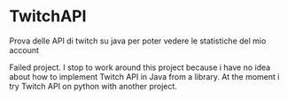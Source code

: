 # TwitchAPI
Prova delle API di twitch su java per poter vedere le statistiche del mio account

Failed project. I stop to work around this project because i have no idea about how to implement Twitch API in Java from a library. At the moment i try Twitch API on python with another project. 
